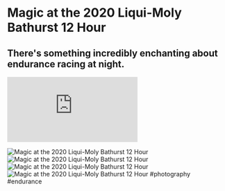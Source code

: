 # Magic at the 2020 Liqui-Moly Bathurst 12 Hour

## There's something incredibly enchanting about endurance racing at night.
<iframe width="auto" height="auto" src="https://www.youtube.com/embed/UpwDNZts0BA?controls=0&amp;start=604" frameborder="0" allow="accelerometer; autoplay; encrypted-media; gyroscope; picture-in-picture" allowfullscreen></iframe>

![Magic at the 2020 Liqui-Moly Bathurst 12 Hour](https://i.snap.as/zOQ0Cj3.jpg)
![Magic at the 2020 Liqui-Moly Bathurst 12 Hour](https://i.snap.as/xAvn6RY.jpg)
![Magic at the 2020 Liqui-Moly Bathurst 12 Hour](https://i.snap.as/OJHTcfw.jpg)
![Magic at the 2020 Liqui-Moly Bathurst 12 Hour](https://i.snap.as/qdklqw0.jpg)
#photography #endurance